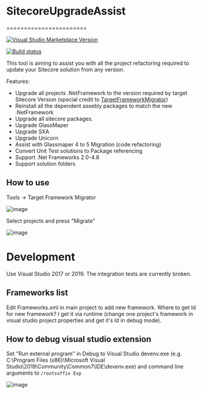 # SitecoreUpgradeAssist
=======================

[![Visual Studio Marketplace Version](https://vsmarketplacebadge.apphb.com/version/PavelSamokha.TargetFrameworkMigrator.svg)](https://marketplace.visualstudio.com/items?itemName=PavelSamokha.TargetFrameworkMigrator)

[![Build status](https://ci.appveyor.com/api/projects/status/asrqt7urcujs06lp/branch/master?svg=true)](https://ci.appveyor.com/project/304NotModified/targetframeworkmigrator/branch/master)


This tool is aiming to assist you with all the project refactoring required to update your Sitecore solution from any version.

Features:
* Upgrade all projects .NetFramework to the version required by target Sitecore Version (special credit to [TargetFrameworkMigrator](https://github.com/TargetFrameworkMigrator/TargetFrameworkMigrator))
* Reinstall all the dependent assebly packages to match the new .NetFramework
* Upgrade all sitecore packages.
* Upgrade GlassMaper
* Upgrade SXA
* Upgrade Unicorn
* Assist with Glassmaper 4 to 5 Migration (code refactoring)
* Convert Unit Test solutions to Package referencing
* Support .Net Frameworks 2.0-4.8
* Support solution folders 


## How to use

Tools -> Target Framework Migrator

![image](https://user-images.githubusercontent.com/5808377/71218148-bdb45a00-22c0-11ea-9347-13d37c299b7d.png)

Select projects and press "Migrate"

![image](https://user-images.githubusercontent.com/5808377/71218330-5ea31500-22c1-11ea-8aa8-de62af5ca6c4.png)


Development
===================

Use Visual Studio 2017 or 2019. The integration tests are currently broken.

Frameworks list
-------------------

Edit Frameworks.xml in main project to add new framework.
Where to get Id for new framework? I get it via runtime (change one project's framework in visual studio project properties and get it's Id in debug mode).

How to debug visual studio extension
------------------------------------

Set "Run external program" in Debug to Visual Studio devenv.exe (e.g. C:\Program Files (x86)\Microsoft Visual Studio\2019\Community\Common7\IDE\\devenv.exe) and command line arguments to `/rootsuffix Exp`

![image](https://user-images.githubusercontent.com/5808377/71218359-81352e00-22c1-11ea-8843-4661c57f3442.png)

